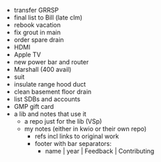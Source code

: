 - transfer GRRSP
- final list to Bill (late clm)
- rebook vacation
- fix grout in main
- order spare drain
- HDMI
- Apple TV
- new power bar and router
- Marshall (400 avail)
- suit
- insulate range hood duct
- clean basement floor drain
- list SDBs and accounts
- GMP gift card
- a lib and notes that use it
  - a repo just for the lib (VSp)
  - my notes (either in kwio or their own repo)
    - refs incl links to original work
    - footer with bar separators:
      - name | year | Feedback | Contributing
